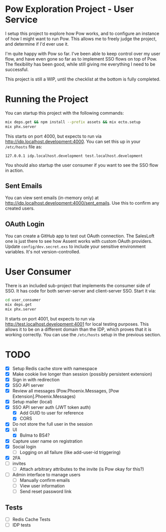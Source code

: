 # Pow Exploration Project - User Service

I setup this project to explore how Pow works, and to configure an instance of how I might want to run Pow. This allows me to
freely judge the project, and determine if I'd ever use it.

I'm quite happy with Pow so far. I've been able to keep control over my user flow, and have even gone so far as to implement
SSO flows on top of Pow. The flexibility has been good, while still giving me everything I need to be successful.

This project is still a WIP, until the checklist at the bottom is fully completed.

# Running the Project

You can startup this project with the following commands:

```bash
mix deps.get && npm install --prefix assets && mix ecto.setup
mix phx.server
```

This starts on port 4000, but expects to run via http://idp.localhost.development:4000. You can set this up in your `/etc/hosts` file
as:

```
127.0.0.1 idp.localhost.development test.localhost.development
```

You should also startup the user consumer if you want to see the SSO flow in action.

## Sent Emails

You can view sent emails (in-memory only) at http://idp.localhost.development:4000/sent_emails. Use this to confirm any created users.

## OAuth Login

You can create a GitHub app to test out OAuth connection. The SalesLoft one is just there to see how Assent works with custom OAuth providers.
Update `config/dev.secret.exs` to include your sensitive environment variables. It's not version-controlled.

# User Consumer

There is an included sub-project that implements the consumer side of SSO. It has code for both server-server
and client-server SSO. Start it via:

```bash
cd user_consumer
mix deps.get
mix phx.server
```

It starts on port 4001, but expects to run via http://test.localhost.development:4001 for local testing purposes. This
allows it to be on a different domain than the IDP, which proves that it is working correctly. You can use the `/etc/hosts`
setup in the previous section.

# TODO

- [x] Setup Redis cache store with namespace
- [x] Make cookie live longer than session (possibly persistent extension)
- [x] Sign in with redirection
- [x] SSO API server
- [x] Review all messages (Pow.Phoenix.Messages, [Pow Extension].Phoenix.Messages)
- [x] Setup mailer (local)
- [x] SSO API server auth (JWT token auth)
  - [x] Add GUID to user for reference
  - [x] CORS
- [x] Do not store the full user in the session
- [x] UI
  - [x] Bulma to BS4?
- [x] Capture user name on registration
- [x] Social login
  - [ ] Logging on all failure (like add-user-id triggering)
- [x] 2FA
- [ ] invites
  - [ ] Attach arbitrary attributes to the invite (is Pow okay for this?)
- [ ] Admin interface to manage users
  - [ ] Manually confirm emails
  - [ ] View user information
  - [ ] Send reset password link

## Tests
- [ ] Redis Cache Tests
- [ ] IDP tests
